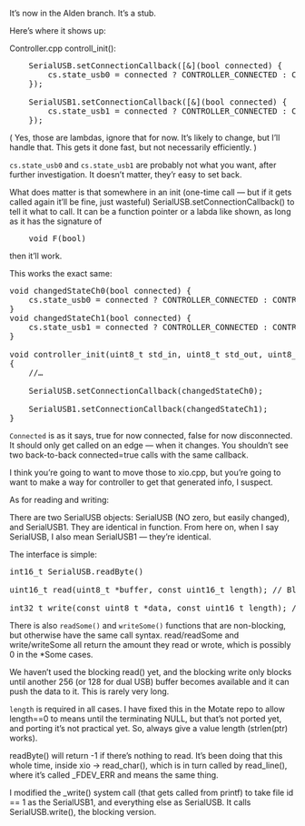 It’s now in the Alden branch. It’s a stub.

Here’s where it shows up:

Controller.cpp  controll_init():
<pre>
    SerialUSB.setConnectionCallback([&](bool connected) {
        cs.state_usb0 = connected ? CONTROLLER_CONNECTED : CONTROLLER_NOT_CONNECTED;
    });

    SerialUSB1.setConnectionCallback([&](bool connected) {
        cs.state_usb1 = connected ? CONTROLLER_CONNECTED : CONTROLLER_NOT_CONNECTED;
    });
</pre>
( Yes, those are lambdas, ignore that for now. It’s likely to change, but I’ll handle that. This gets it done fast, but not necessarily efficiently. )

`cs.state_usb0` and `cs.state_usb1` are probably not what you want, after further investigation. It doesn’t matter, they’r easy to set back.

What does matter is that somewhere in an init (one-time call — but if it gets called again it’ll be fine, just wasteful) SerialUSB.setConnectionCallback() to tell it what to call. It can be a function pointer or a labda like shown, as long as it has the signature of
<pre>
	void F(bool)
</pre>
then it’ll work.

This works the exact same:
<pre>
void changedStateCh0(bool connected) {
    cs.state_usb0 = connected ? CONTROLLER_CONNECTED : CONTROLLER_NOT_CONNECTED;
}
void changedStateCh1(bool connected) {
    cs.state_usb1 = connected ? CONTROLLER_CONNECTED : CONTROLLER_NOT_CONNECTED;
}

void controller_init(uint8_t std_in, uint8_t std_out, uint8_t std_err)
{
    //…

    SerialUSB.setConnectionCallback(changedStateCh0);

    SerialUSB1.setConnectionCallback(changedStateCh1);
}
</pre>
 `Connected` is as it says, true for now connected, false for now disconnected. It should only get called on an edge — when it changes. You shouldn’t see two back-to-back connected=true calls with the same callback.


I think you’re going to want to move those to xio.cpp, but you’re going to want to make a way for controller to get that generated info, I suspect.


As for reading and writing:

There are two SerialUSB objects: SerialUSB  (NO zero, but easily changed), and SerialUSB1. They are identical in function. From here on, when I say SerialUSB, I also mean SerialUSB1 — they’re identical.

The interface is simple:
<pre>
int16_t SerialUSB.readByte()

uint16_t read(uint8_t *buffer, const uint16_t length); // Blocking for now

int32_t write(const uint8_t *data, const uint16_t length); // Also blocking
</pre>
There is also `readSome()` and `writeSome()` functions that are non-blocking, but otherwise have the same call syntax. read/readSome and write/writeSome all return the amount they read or wrote, which is possibly 0 in the *Some cases.

We haven’t used the blocking read() yet, and the blocking write only blocks until another 256 (or 128 for dual USB) buffer becomes available and it can push the data to it. This is rarely very long.

`length` is required in all cases. I have fixed this in the Motate repo to allow length==0 to means until the terminating NULL, but that’s not ported yet, and porting it’s not practical yet. So, always give a value length (strlen(ptr) works).

readByte() will return -1 if there’s nothing to read. It’s been doing that this whole time, inside xio -> read_char(), which is in turn called by read_line(), where it’s called _FDEV_ERR and means the same thing.

I modified the _write() system call (that gets called from printf) to take file id == 1 as the SerialUSB1, and everything else as SerialUSB. It calls SerialUSB.write(), the blocking version.